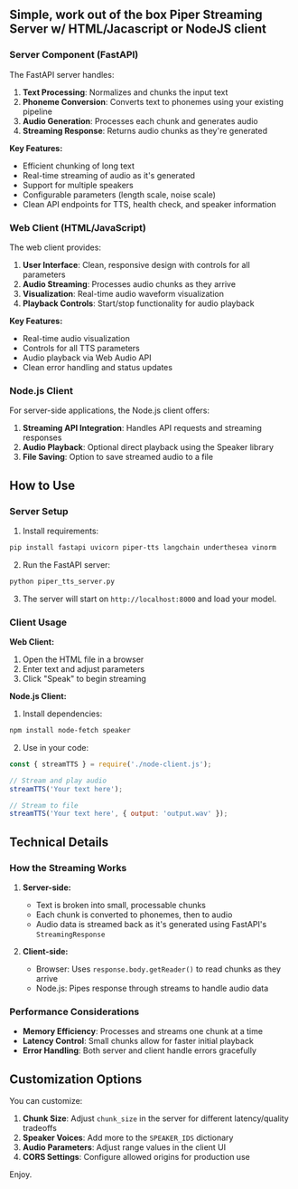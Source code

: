 ## Simple, work out of the box Piper Streaming Server w/ HTML/Jacascript or NodeJS client

### Server Component (FastAPI)

The FastAPI server handles:

1. **Text Processing**: Normalizes and chunks the input text
2. **Phoneme Conversion**: Converts text to phonemes using your existing pipeline
3. **Audio Generation**: Processes each chunk and generates audio
4. **Streaming Response**: Returns audio chunks as they're generated

**Key Features:**
- Efficient chunking of long text
- Real-time streaming of audio as it's generated
- Support for multiple speakers
- Configurable parameters (length scale, noise scale)
- Clean API endpoints for TTS, health check, and speaker information

### Web Client (HTML/JavaScript)

The web client provides:

1. **User Interface**: Clean, responsive design with controls for all parameters
2. **Audio Streaming**: Processes audio chunks as they arrive
3. **Visualization**: Real-time audio waveform visualization
4. **Playback Controls**: Start/stop functionality for audio playback

**Key Features:**
- Real-time audio visualization
- Controls for all TTS parameters
- Audio playback via Web Audio API
- Clean error handling and status updates

### Node.js Client

For server-side applications, the Node.js client offers:

1. **Streaming API Integration**: Handles API requests and streaming responses
2. **Audio Playback**: Optional direct playback using the Speaker library
3. **File Saving**: Option to save streamed audio to a file

## How to Use

### Server Setup

1. Install requirements:
```bash
pip install fastapi uvicorn piper-tts langchain underthesea vinorm
```

2. Run the FastAPI server:
```bash
python piper_tts_server.py
```

3. The server will start on `http://localhost:8000` and load your model.

### Client Usage

**Web Client:**
1. Open the HTML file in a browser
2. Enter text and adjust parameters
3. Click "Speak" to begin streaming

**Node.js Client:**
1. Install dependencies:
```bash
npm install node-fetch speaker
```

2. Use in your code:
```javascript
const { streamTTS } = require('./node-client.js');

// Stream and play audio
streamTTS('Your text here');

// Stream to file
streamTTS('Your text here', { output: 'output.wav' });
```

## Technical Details

### How the Streaming Works

1. **Server-side:**
   - Text is broken into small, processable chunks
   - Each chunk is converted to phonemes, then to audio
   - Audio data is streamed back as it's generated using FastAPI's `StreamingResponse`

2. **Client-side:**
   - Browser: Uses `response.body.getReader()` to read chunks as they arrive
   - Node.js: Pipes response through streams to handle audio data

### Performance Considerations

- **Memory Efficiency**: Processes and streams one chunk at a time
- **Latency Control**: Small chunks allow for faster initial playback
- **Error Handling**: Both server and client handle errors gracefully

## Customization Options

You can customize:

1. **Chunk Size**: Adjust `chunk_size` in the server for different latency/quality tradeoffs
2. **Speaker Voices**: Add more to the `SPEAKER_IDS` dictionary
3. **Audio Parameters**: Adjust range values in the client UI
4. **CORS Settings**: Configure allowed origins for production use

Enjoy.